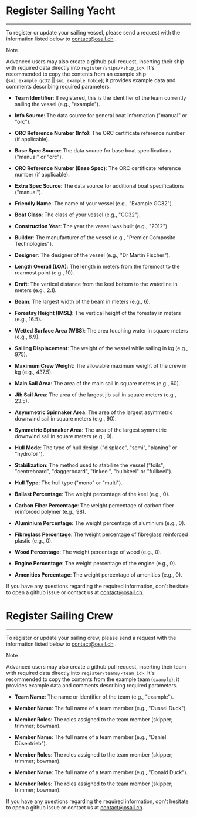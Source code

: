 # Register Sailing Yacht
---

To register or update your sailing vessel, please send a request with the information listed below to 
<a href="mailto:contact@osail.ch?subject=Update%20Sailing%Ship&body=Team Identifier: [Team Identifier]%0AInfo Source: [Info Source]%0AORC Reference Number (Info): [ORC Reference Number (Info)]%0A%0ABase Spec Source: [Base Spec Source]%0AORC Reference Number (Base Spec): [ORC Reference Number (Base Spec)]%0AExtra Spec Source: [Extra Spec Source]%0A%0AFriendly Name: [Friendly Name]%0ABoat Class: [Boat Class]%0AConstruction Year: [Construction Year]%0ABuilder: [Builder]%0ADesigner: [Designer]%0A%0ALength Overall (LOA): [Length Overall (LOA)]%0ADraft: [Draft]%0ABeam: [Beam]%0AForestay Height (IMSL): [Forestay Height (IMSL)]%0AWetted Surface Area (WSS): [Wetted Surface Area (WSS)]%0ASailing Displacement: [Sailing Displacement]%0AMaximum Crew Weight: [Maximum Crew Weight]%0A%0AMain Sail Area: [Main Sail Area]%0AJib Sail Area: [Jib Sail Area]%0AAsymmetric Spinnaker Area: [Asymmetric Spinnaker Area]%0ASymmetric Spinnaker Area: [Symmetric Spinnaker Area]%0A%0AHull Mode: [Hull Mode]%0AStabilization: [Stabilization]%0AHull Type: [Hull Type]%0A%0ABallast Percentage: [Ballast Percentage]%0ACarbon Fiber Percentage: [Carbon Fiber Percentage]%0AAluminium Percentage: [Aluminium Percentage]%0AFibreglass Percentage: [Fibreglass Percentage]%0AWood Percentage: [Wood Percentage]%0AEngine Percentage: [Engine Percentage]%0AAmenities Percentage: [Amenities Percentage]%0A">
  contact@osail.ch
</a>.


> [!NOTE]  
> Advanced users may also create a github pull request, inserting their ship with required data directly into `register/ships/<ship_id>`.
> It's recommended to copy the contents from an example ship (`sui_example_gc32` || `sui_example_hobie`); it provides example data and comments describing required parameters.


- **Team Identifier**: If registered, this is the identifier of the team currently sailing the vessel (e.g., "example").
- **Info Source**: The data source for general boat information ("manual" or "orc").
- **ORC Reference Number (Info)**: The ORC certificate reference number (if applicable).
- **Base Spec Source**: The data source for base boat specifications ("manual" or "orc").
- **ORC Reference Number (Base Spec)**: The ORC certificate reference number (if applicable).
- **Extra Spec Source**: The data source for additional boat specifications ("manual").

- **Friendly Name**: The name of your vessel (e.g., "Example GC32").
- **Boat Class**: The class of your vessel (e.g., "GC32").
- **Construction Year**: The year the vessel was built (e.g., "2012").
- **Builder**: The manufacturer of the vessel (e.g., "Premier Composite Technologies").
- **Designer**: The designer of the vessel (e.g., "Dr Martin Fischer").

- **Length Overall (LOA)**: The length in meters from the foremost to the rearmost point (e.g., 10).
- **Draft**: The vertical distance from the keel bottom to the waterline in meters (e.g., 2.1).
- **Beam**: The largest width of the beam in meters (e.g., 6).
- **Forestay Height (IMSL)**: The vertical height of the forestay in meters (e.g., 16.5).
- **Wetted Surface Area (WSS)**: The area touching water in square meters (e.g., 8.9).
- **Sailing Displacement**: The weight of the vessel while sailing in kg (e.g., 975).
- **Maximum Crew Weight**: The allowable maximum weight of the crew in kg (e.g., 437.5).

- **Main Sail Area**: The area of the main sail in square meters (e.g., 60).
- **Jib Sail Area**: The area of the largest jib sail in square meters (e.g., 23.5).
- **Asymmetric Spinnaker Area**: The area of the largest asymmetric downwind sail in square meters (e.g., 90).
- **Symmetric Spinnaker Area**: The area of the largest symmetric downwind sail in square meters (e.g., 0).

- **Hull Mode**: The type of hull design ("displace", "semi", "planing" or "hydrofoil").
- **Stabilization**: The method used to stabilize the vessel ("foils", "centreboard", "daggerboard", "finkeel", "bulbkeel" or "fullkeel").
- **Hull Type**: The hull type ("mono" or "multi").

- **Ballast Percentage**: The weight percentage of the keel (e.g., 0).
- **Carbon Fiber Percentage**: The weight percentage of carbon fiber reinforced polymer (e.g., 98).
- **Aluminium Percentage**: The weight percentage of aluminium (e.g., 0).
- **Fibreglass Percentage**: The weight percentage of fibreglass reinforced plastic (e.g., 0).
- **Wood Percentage**: The weight percentage of wood (e.g., 0).
- **Engine Percentage**: The weight percentage of the engine (e.g., 0).
- **Amenities Percentage**: The weight percentage of amenities (e.g., 0).



If you have any questions regarding the required information, don't hesitate to open a github issue or contact us at [contact@osail.ch](mailto:contact@osail.ch).



# Register Sailing Crew
---

To register or update your sailing crew, please send a request with the information listed below to 
<a href="mailto:contact@osail.ch?subject=Update%20Team%20Information&body=Team Name: [Team Name]%0A%0AMember Name: [Member Name]%0AMember Roles: [Member Roles]">
  contact@osail.ch
</a>.


> [!NOTE]  
> Advanced users may also create a github pull request, inserting their team with required data directly into `register/teams/<team_id>`.
> It's recommended to copy the contents from the example team (`example`); it provides example data and comments describing required parameters.


- **Team Name**: The name or identifier of the team (e.g., "example").

- **Member Name**: The full name of a team member (e.g., "Dussel Duck").
- **Member Roles**: The roles assigned to the team member (skipper; trimmer; bowman).

- **Member Name**: The full name of a team member (e.g., "Daniel Düsentrieb").
- **Member Roles**: The roles assigned to the team member (skipper; trimmer; bowman).

- **Member Name**: The full name of a team member (e.g., "Donald Duck").
- **Member Roles**: The roles assigned to the team member (skipper; trimmer; bowman).



If you have any questions regarding the required information, don't hesitate to open a github issue or contact us at [contact@osail.ch](mailto:contact@osail.ch).